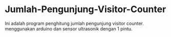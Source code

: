 # Jumlah-Pengunjung-Visitor-Counter
Ini adalah program penghitung jumlah pengunjung visitor counter. menggunakan arduino dan sensor ultrasonik dengan 1 pintu. 
